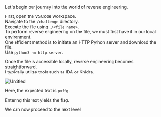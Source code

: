 Let's begin our journey into the world of reverse engineering.  

First, open the VSCode workspace.  
Navigate to the `/challenge` directory.  
Execute the file using `./<file_name>`.  
To perform reverse engineering on the file, we must first have it in our local environment.  
One efficient method is to initiate an HTTP Python server and download the file.  
Use `python3 -m http.server`.  

Once the file is accessible locally, reverse engineering becomes straightforward.  
I typically utilize tools such as IDA or Ghidra.  

![Untitled](Level%20(1.0)/ScreenShots/IDA_View.jpg)

Here, the expected text is `pxffg`.  

Entering this text yields the flag.  
<!-- Flag: ~pwn.college{4IB7W1DNaBNHILvJIY8oehGKHCo.0VM1IDL4UDOzQzW}~ -->
We can now proceed to the next level.